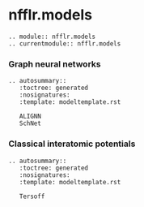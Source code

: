 # nfflr.models

```{eval-rst}
.. module:: nfflr.models
.. currentmodule:: nfflr.models
```

### Graph neural networks

```{eval-rst}
.. autosummary::
   :toctree: generated
   :nosignatures:
   :template: modeltemplate.rst

   ALIGNN
   SchNet
```


### Classical interatomic potentials

```{eval-rst}
.. autosummary::
   :toctree: generated
   :nosignatures:
   :template: modeltemplate.rst

   Tersoff
```
